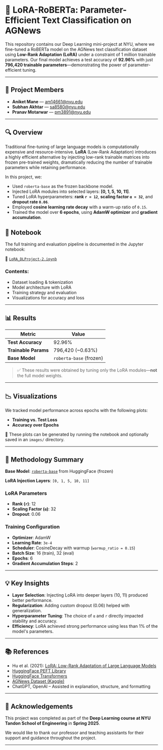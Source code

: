 # 🧠 LoRA-RoBERTa: Parameter-Efficient Text Classification on AGNews

This repository contains our Deep Learning mini-project at NYU, where we fine-tuned a RoBERTa model on the AGNews text classification dataset using **Low-Rank Adaptation (LoRA)** under a constraint of 1 million trainable parameters. Our final model achieves a test accuracy of **92.96%** with just **796,420 trainable parameters**—demonstrating the power of parameter-efficient tuning.

---

## 📌 Project Members

- **Aniket Mane** — am14661@nyu.edu  
- **Subhan Akhtar** — sa8580@nyu.edu  
- **Pranav Motarwar** — pm3891@nyu.edu

---

## 🔍 Overview

Traditional fine-tuning of large language models is computationally expensive and resource-intensive. **LoRA** (Low-Rank Adaptation) introduces a highly efficient alternative by injecting low-rank trainable matrices into frozen pre-trained weights, dramatically reducing the number of trainable parameters while retaining performance.

In this project, we:
- Used `roberta-base` as the frozen backbone model.
- Injected LoRA modules into selected layers: **[0, 1, 5, 10, 11]**.
- Tuned LoRA hyperparameters: **rank `r = 12`**, **scaling factor `α = 32`**, and **dropout rate `0.06`**.
- Employed **cosine learning rate decay** with a warm-up ratio of `0.15`.
- Trained the model over **6 epochs**, using **AdamW optimizer** and **gradient accumulation**.


## 📓 Notebook

The full training and evaluation pipeline is documented in the Jupyter notebook:

📄 [`LoRA_DLProject-2.ipynb`](./LoRA_DLProject-2.ipynb)

### Contents:
- Dataset loading & tokenization
- Model architecture with LoRA
- Training strategy and evaluation
- Visualizations for accuracy and loss

---

## 📊 Results

| Metric             | Value                 |
|--------------------|-----------------------|
| **Test Accuracy**  | 92.96%                |
| **Trainable Params** | 796,420 (~0.63%)    |
| **Base Model**     | `roberta-base` (frozen) |

> ✅ These results were obtained by tuning only the LoRA modules—**not** the full model weights.

---

## 📉 Visualizations

We tracked model performance across epochs with the following plots:

- **Training vs. Test Loss**
- **Accuracy over Epochs**

📁 These plots can be generated by running the notebook and optionally saved in an `images/` directory.

---

## 🔬 Methodology Summary

**Base Model**: [`roberta-base`](https://huggingface.co/roberta-base) from HuggingFace (frozen)

**LoRA Injection Layers**: `[0, 1, 5, 10, 11]`

### LoRA Parameters
- **Rank (`r`)**: 12
- **Scaling Factor (`α`)**: 32
- **Dropout**: 0.06

### Training Configuration
- **Optimizer**: AdamW
- **Learning Rate**: `3e-4`
- **Scheduler**: CosineDecay with warmup (`warmup_ratio = 0.15`)
- **Batch Size**: 16 (train), 32 (eval)
- **Epochs**: 6
- **Gradient Accumulation Steps**: 2

---

## 💡 Key Insights

- **Layer Selection**: Injecting LoRA into deeper layers (10, 11) produced better performance.
- **Regularization**: Adding custom dropout (0.06) helped with generalization.
- **Hyperparameter Tuning**: The choice of `α` and `r` directly impacted stability and accuracy.
- **Efficiency**: LoRA achieved strong performance using less than 1% of the model's parameters.

---

## 📚 References

- Hu et al. (2021): [LoRA: Low-Rank Adaptation of Large Language Models](https://arxiv.org/pdf/2106.09685.pdf)
- [HuggingFace PEFT Library](https://github.com/huggingface/peft)
- [HuggingFace Transformers](https://github.com/huggingface/transformers)
- [AGNews Dataset (Kaggle)](https://www.kaggle.com/datasets/amananandrai/ag-news-classification-dataset)
- ChatGPT, OpenAI – Assisted in explanation, structure, and formatting



---

## 🤝 Acknowledgements

This project was completed as part of the **Deep Learning course at NYU Tandon School of Engineering** in **Spring 2025**.

We would like to thank our professor and teaching assistants for their support and guidance throughout the project.

---
